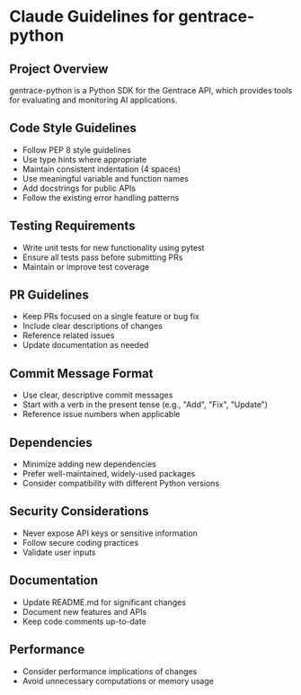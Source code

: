 # Claude Guidelines for gentrace-python

## Project Overview
gentrace-python is a Python SDK for the Gentrace API, which provides tools for evaluating and monitoring AI applications.

## Code Style Guidelines
- Follow PEP 8 style guidelines
- Use type hints where appropriate
- Maintain consistent indentation (4 spaces)
- Use meaningful variable and function names
- Add docstrings for public APIs
- Follow the existing error handling patterns

## Testing Requirements
- Write unit tests for new functionality using pytest
- Ensure all tests pass before submitting PRs
- Maintain or improve test coverage

## PR Guidelines
- Keep PRs focused on a single feature or bug fix
- Include clear descriptions of changes
- Reference related issues
- Update documentation as needed

## Commit Message Format
- Use clear, descriptive commit messages
- Start with a verb in the present tense (e.g., "Add", "Fix", "Update")
- Reference issue numbers when applicable

## Dependencies
- Minimize adding new dependencies
- Prefer well-maintained, widely-used packages
- Consider compatibility with different Python versions

## Security Considerations
- Never expose API keys or sensitive information
- Follow secure coding practices
- Validate user inputs

## Documentation
- Update README.md for significant changes
- Document new features and APIs
- Keep code comments up-to-date

## Performance
- Consider performance implications of changes
- Avoid unnecessary computations or memory usage

